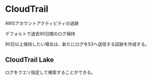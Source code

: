 # CloudTrail
AWSアカウントアクティビティの追跡

デフォルトで過去90日間のログ保持

90日以上保持したい場合は、新たにログをS3へ送信する証跡を作成する。

## CloudTrail Lake
ログをクエリ指定して検索することができる。
